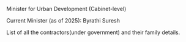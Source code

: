 Minister for Urban Development (Cabinet-level)

Current Minister (as of 2025): Byrathi Suresh

List of all the contractors(under government) and their family details. 